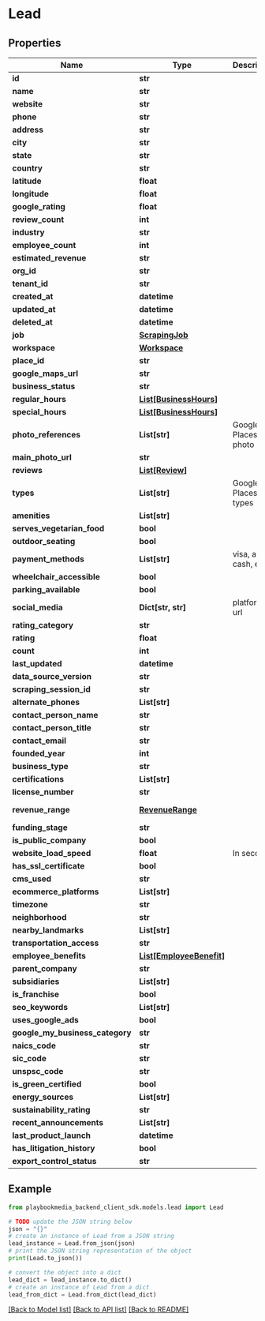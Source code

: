 # Lead


## Properties

Name | Type | Description | Notes
------------ | ------------- | ------------- | -------------
**id** | **str** |  | [optional] 
**name** | **str** |  | [optional] 
**website** | **str** |  | [optional] 
**phone** | **str** |  | [optional] 
**address** | **str** |  | [optional] 
**city** | **str** |  | [optional] 
**state** | **str** |  | [optional] 
**country** | **str** |  | [optional] 
**latitude** | **float** |  | [optional] 
**longitude** | **float** |  | [optional] 
**google_rating** | **float** |  | [optional] 
**review_count** | **int** |  | [optional] 
**industry** | **str** |  | [optional] 
**employee_count** | **int** |  | [optional] 
**estimated_revenue** | **str** |  | [optional] 
**org_id** | **str** |  | [optional] 
**tenant_id** | **str** |  | [optional] 
**created_at** | **datetime** |  | [optional] 
**updated_at** | **datetime** |  | [optional] 
**deleted_at** | **datetime** |  | [optional] 
**job** | [**ScrapingJob**](ScrapingJob.md) |  | [optional] 
**workspace** | [**Workspace**](Workspace.md) |  | [optional] 
**place_id** | **str** |  | [optional] 
**google_maps_url** | **str** |  | [optional] 
**business_status** | **str** |  | [optional] 
**regular_hours** | [**List[BusinessHours]**](BusinessHours.md) |  | [optional] 
**special_hours** | [**List[BusinessHours]**](BusinessHours.md) |  | [optional] 
**photo_references** | **List[str]** | Google Places photo IDs | [optional] 
**main_photo_url** | **str** |  | [optional] 
**reviews** | [**List[Review]**](Review.md) |  | [optional] 
**types** | **List[str]** | Google Places types | [optional] 
**amenities** | **List[str]** |  | [optional] 
**serves_vegetarian_food** | **bool** |  | [optional] 
**outdoor_seating** | **bool** |  | [optional] 
**payment_methods** | **List[str]** | visa, amex, cash, etc | [optional] 
**wheelchair_accessible** | **bool** |  | [optional] 
**parking_available** | **bool** |  | [optional] 
**social_media** | **Dict[str, str]** | platform -&gt; url | [optional] 
**rating_category** | **str** |  | [optional] 
**rating** | **float** |  | [optional] 
**count** | **int** |  | [optional] 
**last_updated** | **datetime** |  | [optional] 
**data_source_version** | **str** |  | [optional] 
**scraping_session_id** | **str** |  | [optional] 
**alternate_phones** | **List[str]** |  | [optional] 
**contact_person_name** | **str** |  | [optional] 
**contact_person_title** | **str** |  | [optional] 
**contact_email** | **str** |  | [optional] 
**founded_year** | **int** |  | [optional] 
**business_type** | **str** |  | [optional] 
**certifications** | **List[str]** |  | [optional] 
**license_number** | **str** |  | [optional] 
**revenue_range** | [**RevenueRange**](RevenueRange.md) |  | [optional] [default to RevenueRange.UNSPECIFIED]
**funding_stage** | **str** |  | [optional] 
**is_public_company** | **bool** |  | [optional] 
**website_load_speed** | **float** | In seconds | [optional] 
**has_ssl_certificate** | **bool** |  | [optional] 
**cms_used** | **str** |  | [optional] 
**ecommerce_platforms** | **List[str]** |  | [optional] 
**timezone** | **str** |  | [optional] 
**neighborhood** | **str** |  | [optional] 
**nearby_landmarks** | **List[str]** |  | [optional] 
**transportation_access** | **str** |  | [optional] 
**employee_benefits** | [**List[EmployeeBenefit]**](EmployeeBenefit.md) |  | [optional] 
**parent_company** | **str** |  | [optional] 
**subsidiaries** | **List[str]** |  | [optional] 
**is_franchise** | **bool** |  | [optional] 
**seo_keywords** | **List[str]** |  | [optional] 
**uses_google_ads** | **bool** |  | [optional] 
**google_my_business_category** | **str** |  | [optional] 
**naics_code** | **str** |  | [optional] 
**sic_code** | **str** |  | [optional] 
**unspsc_code** | **str** |  | [optional] 
**is_green_certified** | **bool** |  | [optional] 
**energy_sources** | **List[str]** |  | [optional] 
**sustainability_rating** | **str** |  | [optional] 
**recent_announcements** | **List[str]** |  | [optional] 
**last_product_launch** | **datetime** |  | [optional] 
**has_litigation_history** | **bool** |  | [optional] 
**export_control_status** | **str** |  | [optional] 

## Example

```python
from playbookmedia_backend_client_sdk.models.lead import Lead

# TODO update the JSON string below
json = "{}"
# create an instance of Lead from a JSON string
lead_instance = Lead.from_json(json)
# print the JSON string representation of the object
print(Lead.to_json())

# convert the object into a dict
lead_dict = lead_instance.to_dict()
# create an instance of Lead from a dict
lead_from_dict = Lead.from_dict(lead_dict)
```
[[Back to Model list]](../README.md#documentation-for-models) [[Back to API list]](../README.md#documentation-for-api-endpoints) [[Back to README]](../README.md)


